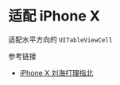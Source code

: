 # 适配 iPhone X

适配水平方向的 `UITableViewCell`


参考链接

* [iPhone X 刘海打理指北](https://tech.meituan.com/iPhoneX.html)

